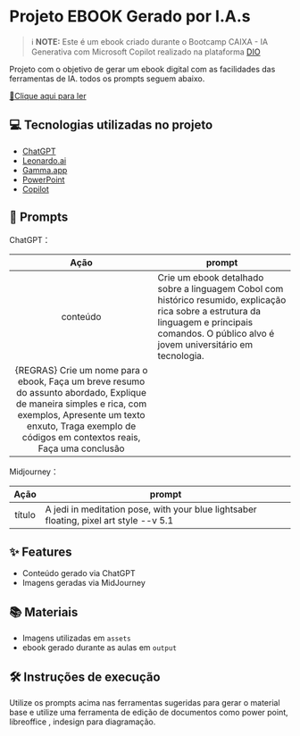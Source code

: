 # Projeto EBOOK Gerado por I.A.s


 > ℹ️ **NOTE:** Este é um ebook criado durante o Bootcamp CAIXA - IA Generativa com Microsoft Copilot realizado na plataforma [DIO](https://dio.me)

Projeto com o objetivo de gerar um ebook digital com as facilidades das ferramentas de IA. todos os prompts seguem abaixo.

<a href="https://github.com/felipeAguiarCode/prompts-recipe-to-create-a-ebook/blob/main/output/ebook%20-%20css%20jedi%20output.pdf" title="View PDF now"> 📕Clique aqui para ler</a>

## 💻 Tecnologias utilizadas no projeto

- [ChatGPT](https://chat.openai.com/) 
- [Leonardo.ai](https://app.leonardo.ai//) 
- [Gamma.app](https://gamma.app/)
- [PowerPoint](https://www.microsoft.com/en/microsoft-365/powerpoint)
- [Copilot](https://copilot.microsoft.com/)

## 🧠 Prompts


ChatGPT：

|  Ação    |prompt                                                                                 
| :------: | -------------------------------------------------------------------------------------------------------------------------------------------------------------------------------------------------------------------------------------------------------------------------------------------------------------------------------------------------------------------------------------------------------------------------------------- |
| conteúdo | Crie um ebook detalhado sobre a linguagem Cobol com histórico resumido, explicação rica sobre a estrutura da linguagem e principais comandos. O público alvo é jovem universitário em tecnologia.
{REGRAS} Crie um nome para o ebook, Faça um breve resumo do assunto abordado, Explique de maneira simples e rica, com exemplos, Apresente um texto enxuto, Traga exemplo de códigos em contextos reais, Faça uma conclusão |





Midjourney：

|  Ação  | prompt                                                                                 |
| :----: | -------------------------------------------------------------------------------------- |
| título | A jedi in meditation pose, with your blue lightsaber floating, pixel art style --v 5.1 |

## ✨ Features

- Conteúdo gerado via ChatGPT
- Imagens geradas via MidJourney

## 📚 Materiais

- Imagens utilizadas em `assets`
- ebook gerado durante as aulas em `output`

## 🛠️ Instruções de execução

Utilize os prompts acima nas ferramentas sugeridas para gerar o material base e utilize uma ferramenta de edição de documentos como power point, libreoffice , indesign para diagramação.



